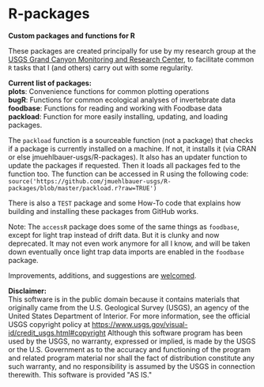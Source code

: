 # R-packages
**Custom packages and functions for R**

These packages are created principally for use by my research group at the [USGS Grand Canyon Monitoring and Research Center](https://gcmrc.gov/), to facilitate common `R` tasks that I (and others) carry out with some regularity.  
  
__Current list of packages:__  
__plots__: Convenience functions for common plotting operations  
__bugR__: Functions for common ecological analyses of invertebrate data  
__foodbase__: Functions for reading and working with Foodbase data  
__packload__: Function for more easily installing, updating, and loading packages.   

The `packload` function is a sourceable function (not a package) that checks if a package is currently installed on a machine. If not, it installs it (via CRAN or else jmuehlbauer-usgs/R-packages). It also has an updater function to update the packages if requested. Then it loads all packages fed to the function too. The function can be accessed in R using the following code:
`source('https://github.com/jmuehlbauer-usgs/R-packages/blob/master/packload.r?raw=TRUE')`

There is also a `TEST` package and some How-To code that explains how building and installing these packages from GitHub works.  

Note: The `accessR` package does some of the same things as `foodbase`, except for light trap instead of drift data. But it is clunky and now deprecated. It may not even work anymore for all I know, and will be taken down eventually once light trap data imports are enabled in the `foodbase` package.  
  
Improvements, additions, and suggestions are [welcomed](mailto:jmuehlbauer@usgs.gov).  

__Disclaimer:__  
This software is in the public domain because it contains materials that originally came from the U.S. Geological Survey (USGS), an agency of the United States Department of Interior. For more information, see the official USGS copyright policy at https://www.usgs.gov/visual-id/credit_usgs.html#copyright Although this software program has been used by the USGS, no warranty, expressed or implied, is made by the USGS or the U.S. Government as to the accuracy and functioning of the program and related program material nor shall the fact of distribution constitute any such warranty, and no responsibility is assumed by the USGS in connection therewith. This software is provided "AS IS."
